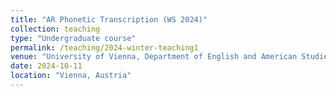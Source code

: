 ```yaml
---
title: "AR Phonetic Transcription (WS 2024)"
collection: teaching
type: "Undergraduate course"
permalink: /teaching/2024-winter-teaching1
venue: "University of Vienna, Department of English and American Studies"
date: 2024-10-11
location: "Vienna, Austria"
---
```


